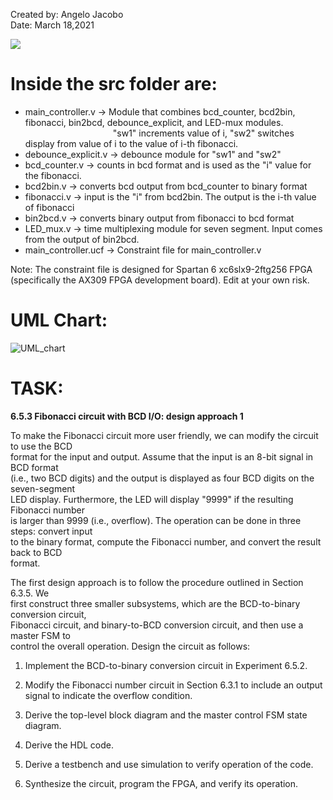 Created by: Angelo Jacobo  
Date: March 18,2021  

[![]( https://user-images.githubusercontent.com/87559347/126094517-a22f21d2-a698-4dfe-90c7-cd722fdc3ca5.png)](https://youtu.be/0ZiLcLC030M )

# Inside the src folder are:  
* main_controller.v -> Module that combines bcd_counter, bcd2bin, fibonacci, bin2bcd, debounce_explicit, and LED-mux modules.   
&emsp;&emsp;&emsp;&emsp;&emsp;&emsp;&emsp;&emsp;&emsp;&emsp;"sw1" increments value of i, "sw2" switches display from value of i to the value of i-th fibonacci.  
* debounce_explicit.v -> debounce module for "sw1" and "sw2"
* bcd_counter.v -> counts in bcd format and is used as the "i" value for the fibonacci. 
* bcd2bin.v -> converts bcd output from bcd_counter to binary format
* fibonacci.v -> input is the "i" from bcd2bin. The output is the i-th value of fibonacci
* bin2bcd.v -> converts binary output from fibonacci to bcd format
* LED_mux.v -> time multiplexing module for  seven segment. Input comes from the output of bin2bcd.
* main_controller.ucf -> Constraint file for main_controller.v  

Note: The constraint file is designed for Spartan 6 xc6slx9-2ftg256 FPGA (specifically the AX309 FPGA development board). Edit at your own risk.  
# UML Chart:
![UML_chart](https://user-images.githubusercontent.com/87559347/126089916-f837c7bb-c8f7-435b-9313-5f1199cffb6a.jpg)


# TASK:
**6.5.3 Fibonacci circuit with BCD I/O: design approach 1**

To make the Fibonacci circuit more user friendly, we can modify the circuit to use the BCD  
format for the input and output. Assume that the input is an 8-bit signal in BCD format  
(i.e., two BCD digits) and the output is displayed as four BCD digits on the seven-segment  
LED display. Furthermore, the LED will display "9999" if the resulting Fibonacci number  
is larger than 9999 (i.e., overflow). The operation can be done in three steps: convert input  
to the binary format, compute the Fibonacci number, and convert the result back to BCD  
format.  

The first design approach is to follow the procedure outlined in Section 6.3.5. We  
first construct three smaller subsystems, which are the BCD-to-binary conversion circuit,  
Fibonacci circuit, and binary-to-BCD conversion circuit, and then use a master FSM to  
control the overall operation. Design the circuit as follows:  

1. Implement the BCD-to-binary conversion circuit in Experiment 6.5.2.  

2. Modify the Fibonacci number circuit in Section 6.3.1 to include an output signal to
indicate the overflow condition.  

3. Derive the top-level block diagram and the master control FSM state diagram.  

4. Derive the HDL code.  

5. Derive a testbench and use simulation to verify operation of the code.  

6. Synthesize the circuit, program the FPGA, and verify its operation. 
